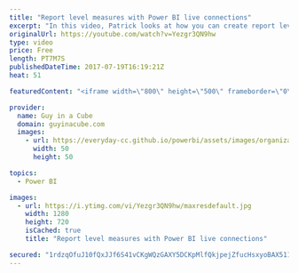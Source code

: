```yaml
---
title: "Report level measures with Power BI live connections"
excerpt: "In this video, Patrick looks at how you can create report level measures, within Power BI Desktop, against SQL Server Analysis Services Tabular live connections, or against a Power BI service dataset live connection. He also explains what is meant by report level measures. Bust out your DAX toolbelt"
originalUrl: https://youtube.com/watch?v=Yezgr3QN9hw
type: video
price: Free
length: PT7M7S
publishedDateTime: 2017-07-19T16:19:21Z
heat: 51

featuredContent: "<iframe width=\"800\" height=\"500\" frameborder=\"0\" src=\"https://www.youtube.com/embed/Yezgr3QN9hw\" allow=\"accelerometer; autoplay; encrypted-media; gyroscope; picture-in-picture\" allowfullscreen></iframe>"

provider:
  name: Guy in a Cube
  domain: guyinacube.com
  images:
    - url: https://everyday-cc.github.io/powerbi/assets/images/organizations/guyinacube.com-50x50.jpg
      width: 50
      height: 50

topics:
  - Power BI

images:
  - url: https://i.ytimg.com/vi/Yezgr3QN9hw/maxresdefault.jpg
    width: 1280
    height: 720
    isCached: true
    title: "Report level measures with Power BI live connections"

secured: "1rdzqOfuJ10fQxJJf6S41vCKgWQzGAXY5DCKpMlfQkjpejZfucHsxyoBAX511u1S2bHg2vpvWKI23n2mKTXvYi5ejphya0vGpHIBzgAY0k7eLG/dNe5D0cGN6Y+9B64QYpfEIkCTJqsNvOfQTMBMo7EPvStlAMca/j1W6YYsPUsVkdLuwwkreOTJygypzsYZOQGhlXluSJO7QIpGTWOaorSYo1lqqnFc5LBGWWIREx1cbnshBrEAc8eT7DG7K92VchqdpWTrn3LLjCep9kxz21XXOB0mbink9WiCRdK9DuaO542+OMaqNKjL03SWnKagp3fy+K/KcpB2BOGeRw8j1B8N8GSnOGmOpxL1Yi+LTtJI0zBLOSX1zLF9DeOgxLjlnEEAnI/+Ft5FgMyvoZfH4slCrUiKHLt3y6vXPELQ1DM=;6lMiKyX+nfJnJXPClOHVFQ=="
---
```


